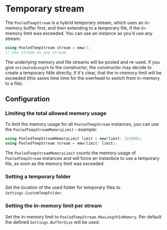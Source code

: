 # Temporary stream

The `PooledTempStream` is a hybrid temporary stream, which uses an in-memory buffer first, and then extending to a temporary file, if the in-memory limit was exceeded. You can use an instance as you'd use any stream:

```cs
using PooledTempStream stream = new();
// Use stream as any stream
```

The underlying memory and file streams will be pooled and re-used. If you give `estimatedLength` to the constructor, the constructor may decide to create a temporary fdile directly, if it's clear, that the in-memory limit will be exceeded (this saves time time for the overhead to switch from in-memory to a file).

## Configuration

### Limiting the total allowed memory usage

To limit the memory usage for all `PooledTempStream` instances, you can use the `PooledTempStreamMemoryLimit` - example:

```cs
using PooledTempStreamMemoryLimit limit = new(limit: 123456);
using PooledTempStream stream = new(limit: limit);
```

The `PooledTempStreamMemoryLimit` counts the memory usage of `PooledTempStream` instances and will force an instanbce to use a temporary file, as soon as the memory limit was exceeded.

### Setting a temporary folder

Set the location of the used folder for temporary files to `Settings.CustomTempFolder`.

### Setting the in-memory limit per stream

Set the in-memory limit to `PooledTempStream.MaxLengthInMemory`. Per default the defined `Settings.BufferSize` will be used.
